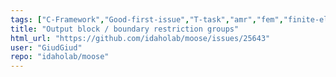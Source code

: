 ```yaml
---
tags: ["C-Framework","Good-first-issue","T-task","amr","fem","finite-elements","finite-volumes","multiphysics","object-oriented","parallel","simulation"]
title: "Output block / boundary restriction groups"
html_url: "https://github.com/idaholab/moose/issues/25643"
user: "GiudGiud"
repo: "idaholab/moose"
---
```


